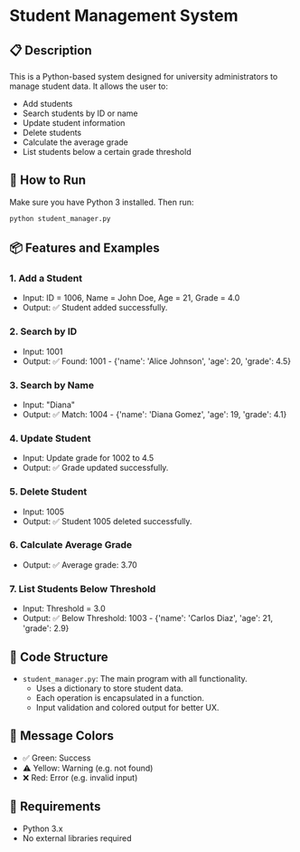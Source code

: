 
# Student Management System

## 📋 Description
This is a Python-based system designed for university administrators to manage student data. It allows the user to:
- Add students
- Search students by ID or name
- Update student information
- Delete students
- Calculate the average grade
- List students below a certain grade threshold

## 🚀 How to Run

Make sure you have Python 3 installed. Then run:

```bash
python student_manager.py
```

## 📦 Features and Examples

### 1. Add a Student
- Input: ID = 1006, Name = John Doe, Age = 21, Grade = 4.0
- Output: ✅ Student added successfully.

### 2. Search by ID
- Input: 1001
- Output: ✅ Found: 1001 - {'name': 'Alice Johnson', 'age': 20, 'grade': 4.5}

### 3. Search by Name
- Input: "Diana"
- Output: ✅ Match: 1004 - {'name': 'Diana Gomez', 'age': 19, 'grade': 4.1}

### 4. Update Student
- Input: Update grade for 1002 to 4.5
- Output: ✅ Grade updated successfully.

### 5. Delete Student
- Input: 1005
- Output: ✅ Student 1005 deleted successfully.

### 6. Calculate Average Grade
- Output: ✅ Average grade: 3.70

### 7. List Students Below Threshold
- Input: Threshold = 3.0
- Output: ✅ Below Threshold: 1003 - {'name': 'Carlos Diaz', 'age': 21, 'grade': 2.9}

## 🧱 Code Structure

- `student_manager.py`: The main program with all functionality.
  - Uses a dictionary to store student data.
  - Each operation is encapsulated in a function.
  - Input validation and colored output for better UX.

## 🎨 Message Colors

- ✅ Green: Success
- ⚠️ Yellow: Warning (e.g. not found)
- ❌ Red: Error (e.g. invalid input)

## 📌 Requirements

- Python 3.x
- No external libraries required
